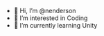 - 👋 Hi, I’m @nenderson
- 👀 I’m interested in Coding
- 🌱 I’m currently learning Unity
<!---
nenderson/nenderson is a ✨ special ✨ repository because its `README.md` (this file) appears on your GitHub profile.
You can click the Preview link to take a look at your changes.
--->
